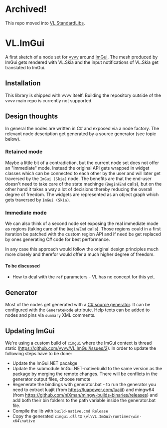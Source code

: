 # Archived!
This repo moved into [VL.StandardLibs](https://github.com/vvvv/VL.StandardLibs).

# VL.ImGui

A first sketch of a node set for [vvvv](visualprogramming.net) around [ImGui](https://github.com/ocornut/imgui). The mesh produced by ImGui gets rendered with VL.Skia and the input notifications of VL.Skia get translated to ImGui.

## Installation

This library is shipped with vvvv itself. Building the repository outside of the vvvv main repo is currently not supported.

## Design thoughts

In general the nodes are written in C# and exposed via a node factory. The relevant node description get generated by a source generator (see topic below).

### Retained mode

Maybe a little bit of a contradiction, but the current node set does not offer an "immediate" mode. Instead the original API gets wrapped in widget classes which can be connected to each other by the user and will later get traversed by the `ImGui (Skia)` node.
The benefits are that the end-user doesn't need to take care of the state machinge (`Begin`/`End` calls), but on the other hand it takes a way a lot of decisions thereby reducing the overall degree of freedom.
The widgets are represented as an object graph which gets traversed by `ImGui (Skia)`.

### Immediate mode

We can also think of a second node set exposing the real immediate mode as regions (taking care of the `Begin`/`End` calls). Those regions could in a first iteration be patched with the custom region API and if need be get replaced by ones generating C# code for best performance.

In any case this approach would follow the original design principles much more closely and therefor would offer a much higher degree of freedom.

#### To be discussed

- How to deal with the `ref` parameters - VL has no concept for this yet.

## Generator

Most of the nodes get generated with a [C# source generator](https://docs.microsoft.com/en-us/dotnet/csharp/roslyn-sdk/source-generators-overview).
It can be configured with the `GenerateNode` attribute.
Help texts can be added to nodes and pins via `summary` XML comments.

## Updating ImGui
We're using a custom build of `cimgui` where the ImGui context is thread static (https://github.com/vvvv/VL.ImGui/issues/2). In order to update the following steps have to be done:
- Update the ImGui.NET pacakge
- Update the submodule ImGui.NET-nativebuild to the same version as the package by merging the remote changes. There will be conflicts in the generator output files, choose remote
- Regenerate the bindings with generator.bat - to run the generator you need to extract luajit (from https://luapower.com/luajit) and mingw64 (from https://github.com/niXman/mingw-builds-binaries/releases) and add both their bin folders to the path variable inside the generator.bat file.
- Compile the lib with `build-native.cmd Release`
- Copy the generated `cimgui.dll` to `\vl\VL.ImGui\runtimes\win-x64\native`
